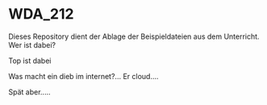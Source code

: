 # WDA_212

Dieses Repository dient der Ablage der Beispieldateien aus dem Unterricht.
Wer ist dabei?

Top ist dabei

Was macht ein dieb im internet?... Er cloud....


Spät aber.....
